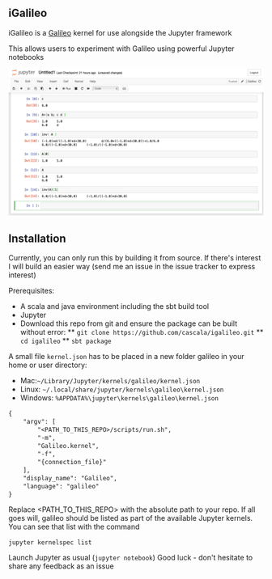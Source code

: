 ## iGalileo

iGalileo is a [Galileo](https://github.com/cascala/galileo) kernel for use alongside the Jupyter framework

This allows users to experiment with Galileo using powerful Jupyter notebooks

![Illustration](doc/jupyter_1.png)

## Installation

Currently, you can only run this by building it from source. If there's interest I will build an easier way (send me an issue in the issue tracker to express interest)

Prerequisites:
* A scala and java environment including the sbt build tool
* Jupyter
* Download this repo from git and ensure the package can be built without error:
** `git clone https://github.com/cascala/igalileo.git`
** `cd igalileo`
** `sbt package`

A small file `kernel.json` has to be placed in a new folder galileo in your home or user directory:
* Mac:`~/Library/Jupyter/kernels/galileo/kernel.json`
* Linux: `~/.local/share/jupyter/kernels\galileo\kernel.json`
* Windows: `%APPDATA%\jupyter\kernels\galileo\kernel.json`

```
{
    "argv": [
        "<PATH_TO_THIS_REPO>/scripts/run.sh", 
        "-m",
        "Galileo.kernel",
        "-f", 
        "{connection_file}"
    ],
    "display_name": "Galileo",
    "language": "galileo"
}
```
Replace <PATH_TO_THIS_REPO> with the absolute path to your repo.
If all goes will, galileo should be listed as part of the available Jupyter kernels. You can see that list with the command
```
jupyter kernelspec list
```

Launch Jupyter as usual (`jupyter notebook`)
Good luck - don't hesitate to share any feedback as an issue
